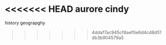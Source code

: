 <<<<<<< HEAD
aurore 
cindy
=======
history
geograpghy

>>>>>>> 4ddaf7ac945cf8aef0e6d4cd8d51db3b904579a5
